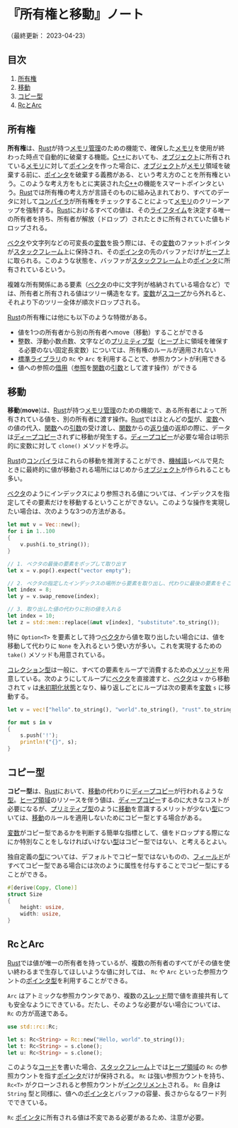 # 『所有権と移動』ノート

（最終更新： 2023-04-23）


## 目次

1. [所有権](#所有権)
1. [移動](#移動)
1. [コピー型](#コピー型)
1. [RcとArc](#rcとarc)


## 所有権

**所有権**は、[Rust](./rust.md#rust)が持つ[メモリ管理](../../../_/chapters/memory_management.md#プログラムのメモリ管理)のための機能で、確保した[メモリ](../../../../computer/hardware/_/chapters/memory.md#メモリ)を使用が終わった時点で自動的に破棄する機能。[C++](../../../_/chapters/programming_language.md#c)においても、[オブジェクト](../../../_/chapters/object_oriented.md#オブジェクト)に所有されている[メモリ](../../../../computer/hardware/_/chapters/memory.md#メモリ)に対して[ポインタ](../../../_/chapters/data_type.md#ポインタ型)を作った場合に、[オブジェクト](../../../_/chapters/object_oriented.md#オブジェクト)が[メモリ](../../../../computer/hardware/_/chapters/memory.md#メモリ)領域を破棄する前に、[ポインタ](../../../_/chapters/data_type.md#ポインタ型)を破棄する義務がある、という考え方のことを所有権という。このような考え方をもとに実装された[C++](../../../_/chapters/programming_language.md#c)の機能をスマートポインタという。[Rust](./rust.md#rust)では所有権の考え方が言語そのものに組み込まれており、すべてのデータに対して[コンパイラ](../../../../basics/information_theory/_/chapters/compiler_theory.md#コンパイラ)が所有権をチェックすることによって[メモリ](../../../../computer/hardware/_/chapters/memory.md#メモリ)のクリーンアップを強制する。[Rust](./rust.md#rust)におけるすべての値は、その[ライフタイム](./reference_and_lifetime.md#ライフタイム)を決定する唯一の所有者を持ち、所有者が解放（ドロップ）されたときに所有されていた値もドロップされる。

[ベクタ](./data_type.md#ベクタ)や文字列などの可変長の[変数](../../../_/chapters/variable.md#変数)を扱う際には、その[変数](../../../_/chapters/variable.md#変数)のファットポインタが[スタックフレーム](../../../_/chapters/data_type.md#スタック)上に保持され、その[ポインタ](../../../_/chapters/data_type.md#ポインタ型)の先のバッファだけが[ヒープ](../../../../computer/hardware/_/chapters/memory.md#ヒープ領域)上に取られる。このような状態を、バッファが[スタックフレーム](../../../../computer/hardware/_/chapters/memory.md#スタック領域)上の[ポインタ](../../../_/chapters/data_type.md#ポインタ型)に所有されているという。

複雑な所有関係にある要素（[ベクタ](./data_type.md#ベクタ)の中に文字列が格納されている場合など）では、所有者と所有される値はツリー構造をなす。[変数](../../../_/chapters/variable.md#変数)が[スコープ](../../../_/chapters/control_flow.md#スコープ)から外れると、それより下のツリー全体が順次ドロップされる。

[Rust](./rust.md#rust)の所有権には他にも以下のような特徴がある。

- 値を1つの所有者から別の所有者へmove（移動）することができる
- 整数、浮動小数点数、文字などの[プリミティブ型](../../../_/chapters/data_type.md#プリミティブ型)（[ヒープ](../../../../computer/hardware/_/chapters/memory.md#ヒープ領域)上に領域を確保する必要のない固定長変数）については、所有権のルールが適用されない
- [標準ライブラリ](../../../../computer/software/_/chapters/package.md#標準ライブラリ)の `Rc` や `Arc` を利用することで、参照カウントが利用できる
- 値への参照の[借用](./reference_and_lifetime.md#参照と借用)（[参照](./data_type.md#参照)を[関数](../../../_/chapters/function.md#関数)の[引数](../../../_/chapters/function.md#引数)として渡す操作）ができる


## 移動

**移動**(**move**)は、[Rust](./rust.md#rust)が持つ[メモリ管理](../../../_/chapters/memory_management.md#プログラムのメモリ管理)のための機能で、ある所有者によって所有されている値を、別の所有者に渡す操作。[Rust](./rust.md#rust)ではほとんどの[型](../../../_/chapters/data_type.md#型)が、[変数](../../../_/chapters/variable.md#変数)への値の代入、[関数](../../../_/chapters/function.md#関数)への[引数](../../../_/chapters/function.md#引数)の受け渡し、[関数](../../../_/chapters/function.md#関数)からの[返り値](../../../_/chapters/function.md#返り値)の返却の際に、データは[ディープコピー](../../../_/chapters/data_type.md#ディープコピー)されずに移動が発生する。[ディープコピー](../../../_/chapters/data_type.md#ディープコピー)が必要な場合は明示的に変数に対して `clone()` メソッドを呼ぶ。

[Rust](./rust.md#rust)の[コンパイラ](../../../../basics/information_theory/_/chapters/compiler_theory.md#コンパイラ)はこれらの移動を推測することができ、[機械語](../../../_/chapters/programming.md#機械語)レベルで見たときに最終的に値が移動される場所にはじめから[オブジェクト](../../../_/chapters/object_oriented.md#オブジェクト)が作られることも多い。

[ベクタ](./data_type.md#ベクタ)のようにインデックスにより参照される値については、インデックスを指定してその要素だけを移動するということができない。このような操作を実現したい場合は、次のような3つの方法がある。

```rust
let mut v = Vec::new();
for i in 1..100
{
    v.push(i.to_string());
}

// 1. ベクタの最後の要素をポップして取り出す
let x = v.pop().expect("vector empty");

// 2. ベクタの指定したインデックスの場所から要素を取り出し、代わりに最後の要素をそこに入れる
let index = 8;
let y = v.swap_remove(index);

// 3. 取り出した値の代わりに別の値を入れる
let index = 10;
let z = std::mem::replace(&mut v[index], "substitute".to_string());
```

特に `Option<T>` を要素として持つ[ベクタ](./data_type.md#ベクタ)から値を取り出したい場合には、値を移動して代わりに `None` を入れるという使い方が多い。これを実現するための `take()` メソッドも用意されている。

[コレクション型](../../../_/chapters/data_type.md#コンテナ型)は一般に、すべての要素をループで消費するための[メソッド](../../../_/chapters/object_oriented.md#メソッド)を用意している。次のようにしてループに[ベクタ](./data_type.md#ベクタ)を直接渡すと、[ベクタ](./data_type.md#ベクタ)は `v` から移動されて `v` は[未初期化状態](../../../_/chapters/variable.md#参照)となり、繰り返しごとにループは次の要素を[変数](../../../_/chapters/variable.md#変数) `s` に移動する。

```rust
let v = vec!["hello".to_string(), "world".to_string(), "rust".to_string()];

for mut s in v
{
    s.push('!');
    println!("{}", s);
}
```


## コピー型

**コピー型**は、[Rust](./rust.md#rust)において、[移動](#移動)の代わりに[ディープコピー](../../../_/chapters/data_type.md#ディープコピー)が行われるような[型](../../../_/chapters/data_type.md#型)。[ヒープ領域](../../../../computer/hardware/_/chapters/memory.md#ヒープ領域)のリソースを伴う値は、[ディープコピー](../../../_/chapters/data_type.md#ディープコピー)するのに大きなコストが必要になるが、[プリミティブ型](../../../_/chapters/data_type.md#プリミティブ型)のように[移動](#移動)を意識するメリットが少ない[型](../../../_/chapters/data_type.md#型)については、[移動](#移動)のルールを適用しないためにコピー型とする場合がある。

[変数](../../../_/chapters/variable.md#変数)がコピー型であるかを判断する簡単な指標として、値をドロップする際になにか特別なことをしなければいけない[型](../../../_/chapters/data_type.md#型)はコピー型ではない、と考えるとよい。

独自定義の[型](../../../_/chapters/data_type.md#型)については、デフォルトでコピー型ではないものの、[フィールド](../../../_/chapters/object_oriented.md#プロパティ)がすべてコピー型である場合には次のように属性を付与することでコピー型にすることができる。

```rust
#[derive(Copy, Clone)]
struct Size
{
    height: usize,
    width: usize,
}
```


## RcとArc

[Rust](./rust.md#rust)では値が唯一の所有者を持っているが、複数の所有者のすべてがその値を使い終わるまで生存してほしいような値に対しては、 `Rc` や `Arc` といった参照カウントの[ポインタ型](./data_type.md#ポインタ型)を利用することができる。

`Arc` はアトミックな参照カウンタであり、複数の[スレッド](../../../../computer/software/_/chapters/operating_system.md#スレッド)間で値を直接共有しても安全なようにできている。だたし、そのような必要がない場合については、 `Rc` の方が高速である。

```rust
use std::rc::Rc;

let s: Rc<String> = Rc::new("Hello, world".to_string());
let t: Rc<String> = s.clone();
let u: Rc<String> = s.clone();
```

このような[コード](../../../_/chapters/programming.md#ソースコード)を書いた場合、[スタックフレーム](../../../../computer/hardware/_/chapters/memory.md#スタック領域)上では[ヒープ領域](../../../../computer/hardware/_/chapters/memory.md#ヒープ領域)の `Rc` の参照カウントを指す[ポインタ](../../../_/chapters/data_type.md#ポインタ型)だけが保持される。 `Rc` は強い参照カウントを持ち、 `Rc<T>` がクローンされると参照カウントが[インクリメント](../../../_/chapters/operation.md#インクリメント)される。 `Rc` 自身は `String` 型と同様に、値への[ポインタ](../../../_/chapters/data_type.md#ポインタ型)とバッファの容量、長さからなるワード列でできている。

`Rc` [ポインタ](../../../_/chapters/data_type.md#ポインタ型)に所有される値は不変である必要があるため、注意が必要。
